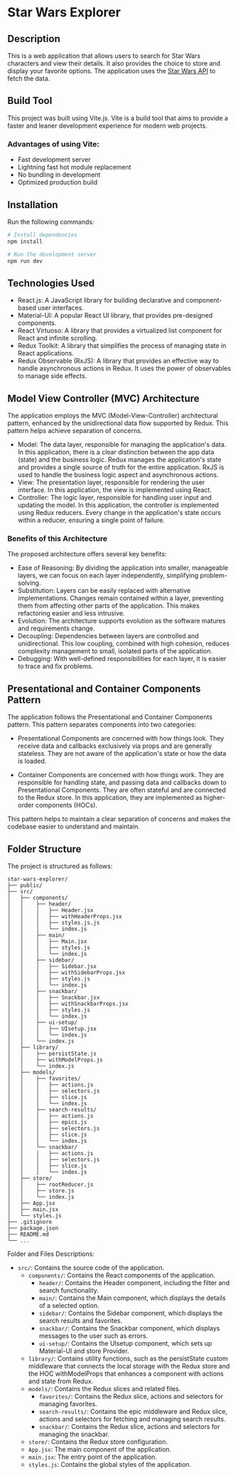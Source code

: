 # Star Wars Explorer

## Description

This is a web application that allows users to search for Star Wars characters and view their details. It also provides the choice to store and display your favorite options.
The application uses the [Star Wars API](https://swapi.dev/) to fetch the data.

## Build Tool

This project was built using Vite.js. Vite is a build tool that aims to provide a faster and leaner development experience for modern web projects.

### Advantages of using Vite:

- Fast development server
- Lightning fast hot module replacement
- No bundling in development
- Optimized production build

## Installation

Run the following commands:

```bash
# Install dependencies
npm install

# Run the development server
npm run dev
```

## Technologies Used

- React.js: A JavaScript library for building declarative and component-based user interfaces.
- Material-UI: A popular React UI library, that provides pre-designed components.
- React Virtuoso: A library that provides a virtualized list component for React and infinite scrolling.
- Redux Toolkit: A library that simplifies the process of managing state in React applications.
- Redux Observable (RxJS): A library that provides an effective way to handle asynchronous actions in Redux. It uses the power of observables to manage side effects.

## Model View Controller (MVC) Architecture

The application employs the MVC (Model-View-Controller) architectural pattern, enhanced by the unidirectional data flow supported by Redux. This pattern helps achieve separation of concerns.

- Model: The data layer, responsible for managing the application's data. In this application, there is a clear distinction between the app data (state) and the business logic. Redux manages the application's state and provides a single source of truth for the entire application. RxJS is used to handle the business logic aspect and asynchronous actions.
- View: The presentation layer, responsible for rendering the user interface. In this application, the view is implemented using React.
- Controller: The logic layer, responsible for handling user input and updating the model. In this application, the controller is implemented using Redux reducers. Every change in the application's state occurs within a reducer, ensuring a single point of failure.

### Benefits of this Architecture

The proposed architecture offers several key benefits:

- Ease of Reasoning: By dividing the application into smaller, manageable layers, we can focus on each layer independently, simplifying problem-solving.
- Substitution: Layers can be easily replaced with alternative implementations. Changes remain contained within a layer, preventing them from affecting other parts of the application. This makes refactoring easier and less intrusive.
- Evolution: The architecture supports evolution as the software matures and requirements change.
- Decoupling: Dependencies between layers are controlled and unidirectional. This low coupling, combined with high cohesion, reduces complexity management to small, isolated parts of the application.
- Debugging: With well-defined responsibilities for each layer, it is easier to trace and fix problems.

## Presentational and Container Components Pattern

The application follows the Presentational and Container Components pattern. This pattern separates components into two categories:

- Presentational Components are concerned with how things look. They receive data and callbacks exclusively via props and are generally stateless. They are not aware of the application's state or how the data is loaded.

- Container Components are concerned with how things work. They are responsible for handling state, and passing data and callbacks down to Presentational Components. They are often stateful and are connected to the Redux store. In this application, they are implemented as higher-order components (HOCs).

This pattern helps to maintain a clear separation of concerns and makes the codebase easier to understand and maintain.

## Folder Structure

The project is structured as follows:

```
star-wars-explorer/
├── public/
├── src/
│   ├── components/
│   │    ├── header/
│   │    │   ├── Header.jsx
│   │    │   ├── withHeaderProps.jsx
│   │    │   ├── styles.js.js
│   │    │   └── index.js
│   │    ├── main/
│   │    │   ├── Main.jsx
│   │    │   ├── styles.js
│   │    │   └── index.js
│   │    ├── sidebar/
│   │    │   ├── Sidebar.jsx
│   │    │   ├── withSidebarProps.jsx
│   │    │   ├── styles.js
│   │    │   └── index.js
│   │    ├── snackbar/
│   │    │   ├── Snackbar.jsx
│   │    │   ├── withSnackbarProps.jsx
│   │    │   ├── styles.js
│   │    │   └── index.js
│   │    ├── ui-setup/
│   │    │   ├── UIsetup.jsx
│   │    │   └── index.js
│   │    └── index.js
│   ├── library/
│   │    ├── persistState.js
│   │    ├── withModelProps.js
│   │    └── index.js
│   ├── models/
│   │    ├── favorites/
│   │    │   ├── actions.js
│   │    │   ├── selectors.js
│   │    │   ├── slice.js
│   │    │   └── index.js
│   │    ├── search-results/
│   │    │   ├── actions.js
│   │    │   ├── epics.js
│   │    │   ├── selectors.js
│   │    │   ├── slice.js
│   │    │   └── index.js
│   │    └── snackbar/
│   │    │   ├── actions.js
│   │    │   ├── selectors.js
│   │    │   ├── slice.js
│   │    │   └── index.js
│   ├── store/
│   │    ├── rootReducer.js
│   │    ├── store.js
│   │    └── index.js
│   ├── App.jsx
│   ├── main.jsx
│   └── styles.js
├── .gitignore
├── package.json
├── README.md
└── ...
```

Folder and Files Descriptions:

- `src/`: Contains the source code of the application.
  - `components/`: Contains the React components of the application.
    - `header/`: Contains the Header component, including the filter and search functionality.
    - `main/`: Contains the Main component, which displays the details of a selected option.
    - `sidebar/`: Contains the Sidebar component, which displays the search results and favorites.
    - `snackbar/`: Contains the Snackbar component, which displays messages to the user such as errors.
    - `ui-setup/`: Contains the UIsetup component, which sets up Material-UI and store Provider.
  - `library/`: Contains utility functions, such as the persistState custom middleware that connects the local storage with the Redux store and the HOC withModelProps that enhances a component with actions and state from Redux.
  - `models/`: Contains the Redux slices and related files.
    - `favorites/`: Contains the Redux slice, actions and selectors for managing favorites.
    - `search-results/`: Contains the epic middleware and Redux slice, actions and selectors for fetching and managing search results.
    - `snackbar/`: Contains the Redux slice, actions and selectors for managing the snackbar.
  - `store/`: Contains the Redux store configuration.
  - `App.jsx`: The main component of the application.
  - `main.jsx`: The entry point of the application.
  - `styles.js`: Contains the global styles of the application.
